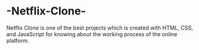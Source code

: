 # -Netflix-Clone-
Netflix Clone is one of the best projects which is created with HTML, CSS, and JavaScript for knowing about the working process of the online platform.
